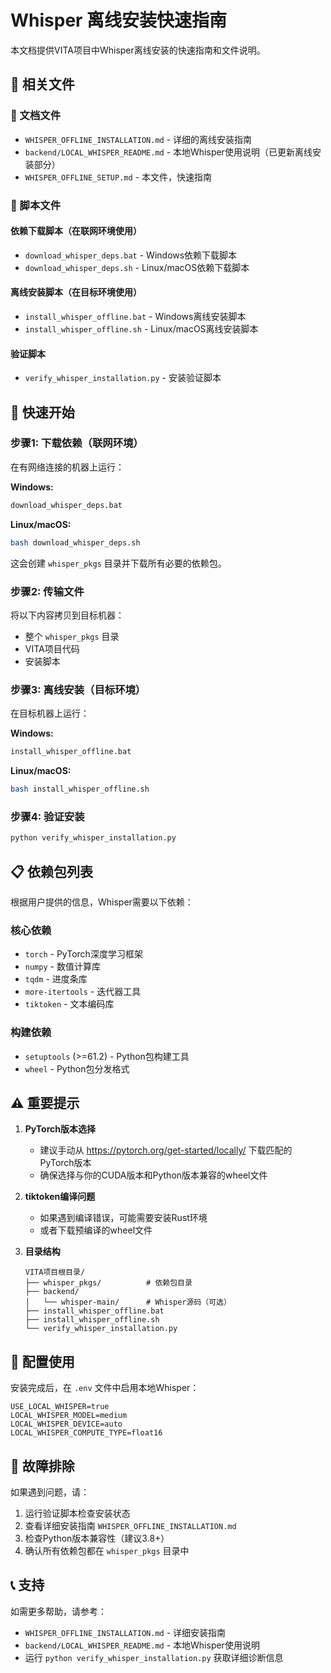 # Whisper 离线安装快速指南

本文档提供VITA项目中Whisper离线安装的快速指南和文件说明。

## 📁 相关文件

### 📖 文档文件
- `WHISPER_OFFLINE_INSTALLATION.md` - 详细的离线安装指南
- `backend/LOCAL_WHISPER_README.md` - 本地Whisper使用说明（已更新离线安装部分）
- `WHISPER_OFFLINE_SETUP.md` - 本文件，快速指南

### 🔧 脚本文件

#### 依赖下载脚本（在联网环境使用）
- `download_whisper_deps.bat` - Windows依赖下载脚本
- `download_whisper_deps.sh` - Linux/macOS依赖下载脚本

#### 离线安装脚本（在目标环境使用）
- `install_whisper_offline.bat` - Windows离线安装脚本
- `install_whisper_offline.sh` - Linux/macOS离线安装脚本

#### 验证脚本
- `verify_whisper_installation.py` - 安装验证脚本

## 🚀 快速开始

### 步骤1: 下载依赖（联网环境）

在有网络连接的机器上运行：

**Windows:**
```cmd
download_whisper_deps.bat
```

**Linux/macOS:**
```bash
bash download_whisper_deps.sh
```

这会创建 `whisper_pkgs` 目录并下载所有必要的依赖包。

### 步骤2: 传输文件

将以下内容拷贝到目标机器：
- 整个 `whisper_pkgs` 目录
- VITA项目代码
- 安装脚本

### 步骤3: 离线安装（目标环境）

在目标机器上运行：

**Windows:**
```cmd
install_whisper_offline.bat
```

**Linux/macOS:**
```bash
bash install_whisper_offline.sh
```

### 步骤4: 验证安装

```bash
python verify_whisper_installation.py
```

## 📋 依赖包列表

根据用户提供的信息，Whisper需要以下依赖：

### 核心依赖
- `torch` - PyTorch深度学习框架
- `numpy` - 数值计算库
- `tqdm` - 进度条库
- `more-itertools` - 迭代器工具
- `tiktoken` - 文本编码库

### 构建依赖
- `setuptools` (>=61.2) - Python包构建工具
- `wheel` - Python包分发格式

## ⚠️ 重要提示

1. **PyTorch版本选择**
   - 建议手动从 https://pytorch.org/get-started/locally/ 下载匹配的PyTorch版本
   - 确保选择与你的CUDA版本和Python版本兼容的wheel文件

2. **tiktoken编译问题**
   - 如果遇到编译错误，可能需要安装Rust环境
   - 或者下载预编译的wheel文件

3. **目录结构**
   ```
   VITA项目根目录/
   ├── whisper_pkgs/          # 依赖包目录
   ├── backend/
   │   └── whisper-main/      # Whisper源码（可选）
   ├── install_whisper_offline.bat
   ├── install_whisper_offline.sh
   └── verify_whisper_installation.py
   ```

## 🔧 配置使用

安装完成后，在 `.env` 文件中启用本地Whisper：

```env
USE_LOCAL_WHISPER=true
LOCAL_WHISPER_MODEL=medium
LOCAL_WHISPER_DEVICE=auto
LOCAL_WHISPER_COMPUTE_TYPE=float16
```

## 🐛 故障排除

如果遇到问题，请：

1. 运行验证脚本检查安装状态
2. 查看详细安装指南 `WHISPER_OFFLINE_INSTALLATION.md`
3. 检查Python版本兼容性（建议3.8+）
4. 确认所有依赖包都在 `whisper_pkgs` 目录中

## 📞 支持

如需更多帮助，请参考：
- `WHISPER_OFFLINE_INSTALLATION.md` - 详细安装指南
- `backend/LOCAL_WHISPER_README.md` - 本地Whisper使用说明
- 运行 `python verify_whisper_installation.py` 获取详细诊断信息